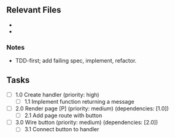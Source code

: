## Relevant Files

- 
- 

### Notes

- TDD-first; add failing spec, implement, refactor.

## Tasks

- [ ] 1.0 Create handler (priority: high)
  - [ ] 1.1 Implement function returning a message
- [ ] 2.0 Render page [P] (priority: medium) (dependencies: [1.0])
  - [ ] 2.1 Add page route with button
- [ ] 3.0 Wire button (priority: medium) (dependencies: [2.0])
  - [ ] 3.1 Connect button to handler
